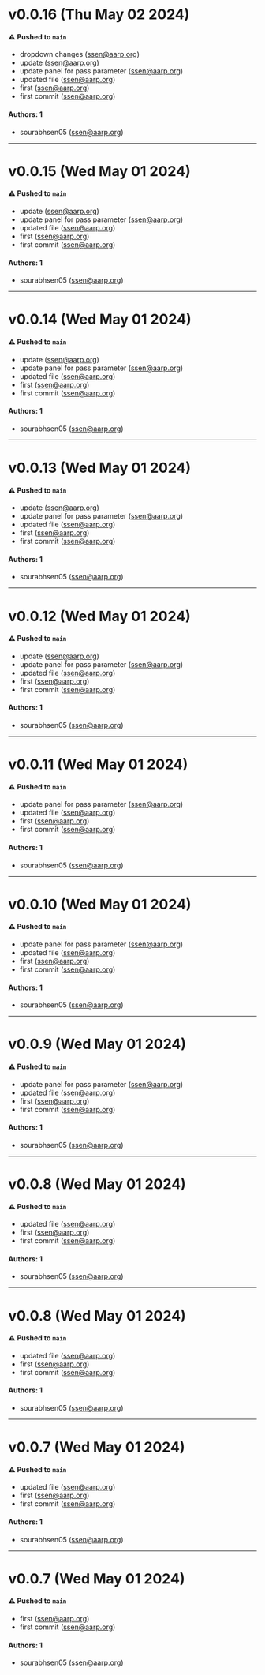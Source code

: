 # v0.0.16 (Thu May 02 2024)

#### ⚠️ Pushed to `main`

- dropdown changes (ssen@aarp.org)
- update (ssen@aarp.org)
- update panel for pass parameter (ssen@aarp.org)
- updated file (ssen@aarp.org)
- first (ssen@aarp.org)
- first commit (ssen@aarp.org)

#### Authors: 1

- sourabhsen05 (ssen@aarp.org)

---

# v0.0.15 (Wed May 01 2024)

#### ⚠️ Pushed to `main`

- update (ssen@aarp.org)
- update panel for pass parameter (ssen@aarp.org)
- updated file (ssen@aarp.org)
- first (ssen@aarp.org)
- first commit (ssen@aarp.org)

#### Authors: 1

- sourabhsen05 (ssen@aarp.org)

---

# v0.0.14 (Wed May 01 2024)

#### ⚠️ Pushed to `main`

- update (ssen@aarp.org)
- update panel for pass parameter (ssen@aarp.org)
- updated file (ssen@aarp.org)
- first (ssen@aarp.org)
- first commit (ssen@aarp.org)

#### Authors: 1

- sourabhsen05 (ssen@aarp.org)

---

# v0.0.13 (Wed May 01 2024)

#### ⚠️ Pushed to `main`

- update (ssen@aarp.org)
- update panel for pass parameter (ssen@aarp.org)
- updated file (ssen@aarp.org)
- first (ssen@aarp.org)
- first commit (ssen@aarp.org)

#### Authors: 1

- sourabhsen05 (ssen@aarp.org)

---

# v0.0.12 (Wed May 01 2024)

#### ⚠️ Pushed to `main`

- update (ssen@aarp.org)
- update panel for pass parameter (ssen@aarp.org)
- updated file (ssen@aarp.org)
- first (ssen@aarp.org)
- first commit (ssen@aarp.org)

#### Authors: 1

- sourabhsen05 (ssen@aarp.org)

---

# v0.0.11 (Wed May 01 2024)

#### ⚠️ Pushed to `main`

- update panel for pass parameter (ssen@aarp.org)
- updated file (ssen@aarp.org)
- first (ssen@aarp.org)
- first commit (ssen@aarp.org)

#### Authors: 1

- sourabhsen05 (ssen@aarp.org)

---

# v0.0.10 (Wed May 01 2024)

#### ⚠️ Pushed to `main`

- update panel for pass parameter (ssen@aarp.org)
- updated file (ssen@aarp.org)
- first (ssen@aarp.org)
- first commit (ssen@aarp.org)

#### Authors: 1

- sourabhsen05 (ssen@aarp.org)

---

# v0.0.9 (Wed May 01 2024)

#### ⚠️ Pushed to `main`

- update panel for pass parameter (ssen@aarp.org)
- updated file (ssen@aarp.org)
- first (ssen@aarp.org)
- first commit (ssen@aarp.org)

#### Authors: 1

- sourabhsen05 (ssen@aarp.org)

---

# v0.0.8 (Wed May 01 2024)

#### ⚠️ Pushed to `main`

- updated file (ssen@aarp.org)
- first (ssen@aarp.org)
- first commit (ssen@aarp.org)

#### Authors: 1

- sourabhsen05 (ssen@aarp.org)

---

# v0.0.8 (Wed May 01 2024)

#### ⚠️ Pushed to `main`

- updated file (ssen@aarp.org)
- first (ssen@aarp.org)
- first commit (ssen@aarp.org)

#### Authors: 1

- sourabhsen05 (ssen@aarp.org)

---

# v0.0.7 (Wed May 01 2024)

#### ⚠️ Pushed to `main`

- updated file (ssen@aarp.org)
- first (ssen@aarp.org)
- first commit (ssen@aarp.org)

#### Authors: 1

- sourabhsen05 (ssen@aarp.org)

---

# v0.0.7 (Wed May 01 2024)

#### ⚠️ Pushed to `main`

- first (ssen@aarp.org)
- first commit (ssen@aarp.org)

#### Authors: 1

- sourabhsen05 (ssen@aarp.org)
